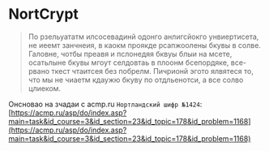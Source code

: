 # NortCrypt

> По рзельуататм илсосевадинй одонго анлигсйокго унвиертисета, не иеемт занчнеия, в каокм проякде рсапжоолены бкувы в солве. Галовне, чотбы преавя и пслонедяя бквуы блыи на мсете, осатьлыне бкувы мгоут селдовтаь в плоонм бсепордяке, все-рвано ткест чтаитсея без побрелм. Пичрионй эгото ялвятеся то, что мы не чиаетм кдаужю бкуву по отдльенотси, а все солво цлиеком. 

Онсновао на зчадаи с acmp.ru `Нортландский шифр №1424`: [https://acmp.ru/asp/do/index.asp?main=task&id_course=3&id_section=23&id_topic=178&id_problem=1168](https://acmp.ru/asp/do/index.asp?main=task&id_course=3&id_section=23&id_topic=178&id_problem=1168)
